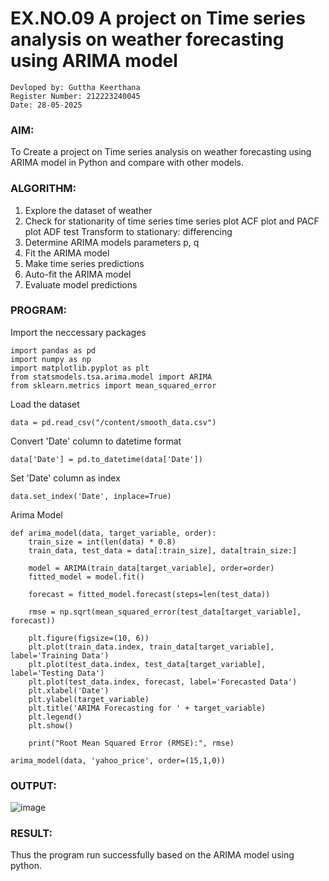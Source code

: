 # EX.NO.09        A project on Time series analysis on weather forecasting using ARIMA model 
```
Devloped by: Guttha Keerthana
Register Number: 212223240045
Date: 28-05-2025
```

### AIM:
To Create a project on Time series analysis on weather forecasting using ARIMA model in  Python and compare with other models.
### ALGORITHM:
1. Explore the dataset of weather 
2. Check for stationarity of time series time series plot
   ACF plot and PACF plot
   ADF test
   Transform to stationary: differencing
3. Determine ARIMA models parameters p, q
4. Fit the ARIMA model
5. Make time series predictions
6. Auto-fit the ARIMA model
7. Evaluate model predictions
### PROGRAM:

Import the neccessary packages
```
import pandas as pd
import numpy as np
import matplotlib.pyplot as plt
from statsmodels.tsa.arima.model import ARIMA
from sklearn.metrics import mean_squared_error
```

Load the dataset
```
data = pd.read_csv("/content/smooth_data.csv")
```

Convert 'Date' column to datetime format
```
data['Date'] = pd.to_datetime(data['Date'])
```
Set 'Date' column as index
```
data.set_index('Date', inplace=True)
```
Arima Model
```
def arima_model(data, target_variable, order):
    train_size = int(len(data) * 0.8)
    train_data, test_data = data[:train_size], data[train_size:]

    model = ARIMA(train_data[target_variable], order=order)
    fitted_model = model.fit()

    forecast = fitted_model.forecast(steps=len(test_data))

    rmse = np.sqrt(mean_squared_error(test_data[target_variable], forecast))

    plt.figure(figsize=(10, 6))
    plt.plot(train_data.index, train_data[target_variable], label='Training Data')
    plt.plot(test_data.index, test_data[target_variable], label='Testing Data')
    plt.plot(test_data.index, forecast, label='Forecasted Data')
    plt.xlabel('Date')
    plt.ylabel(target_variable)
    plt.title('ARIMA Forecasting for ' + target_variable)
    plt.legend()
    plt.show()

    print("Root Mean Squared Error (RMSE):", rmse)

arima_model(data, 'yahoo_price', order=(15,1,0))

```


### OUTPUT:

![image](https://github.com/user-attachments/assets/a2472819-7dbc-4b74-b99a-a7c2fdb98b06)



### RESULT:
Thus the program run successfully based on the ARIMA model using python.
